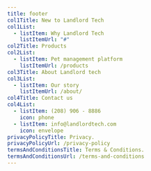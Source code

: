 ```yaml
---
title: footer
col1Title: New to Landlord Tech
col1List:
  - listItem: Why Landlord Tech
    listItemUrl: "#"
col2Title: Products
col2List:
  - listItem: Pet management platform
    listItemUrl: /products
col3Title: About Landlord tech
col3List:
  - listItem: Our story
    listItemUrl: /about/
col4Title: Contact us
col4List:
  - listItem: (208) 906 - 8886
    icon: phone
  - listItem: info@landlordtech.com
    icon: envelope
privacyPolicyTitle: Privacy.
privacyPolicyUrl: /privacy-policy
termsAndConditionsTitle: Terms & Conditions.
termsAndConditionsUrl: /terms-and-conditions
---
```

